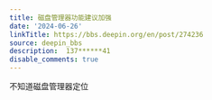 ```yaml
---
title: 磁盘管理器功能建议加强
date: '2024-06-26'
linkTitle: https://bbs.deepin.org/en/post/274236
source: deepin_bbs
description:  137******41 
disable_comments: true
---
```

不知道磁盘管理器定位
